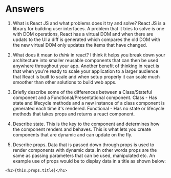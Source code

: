 # Answers

1.  What is React JS and what problems does it try and solve?
React JS is a library for building user interfaces. A problem that it tries to solve is one with DOM operations, React has a virtual DOM and when there are updats to the UI a diff is generated which compares the old DOM with the new virtual DOM only updates the items that have changed.

1.  What does it mean to _think_ in react?
I think it helps you break down your architecture into smaller reusable components that can then be used anywhere throughout your app. Another benefit of thinking in react is that when you're ready to scale your application to a larger audience that React is built to scale and when setup properly it can scale much smoother than other solutions to build web apps. 

1.  Briefly describe some of the differences between a Class/Stateful component and a Functional/Presentational component.
Class - Has state and lifecycle methods and a new instance of a class component is generated each time it's rendered.
Functional - Has no state or lifecycle methods that takes props and returns a react component.

1.  Describe state.
This is the key to the component and determines how the component renders and behaves. This is what lets you create components that are dynamic and can update on the fly.

1.  Describe props.
Data that is passed down through props is used to render components with dynamic data. In other words props are the same as passing parameters that can be used, manipulated etc. An example use of props would be to display data in a title as shown below:

```
<h1>{this.props.title}</h1>
```
